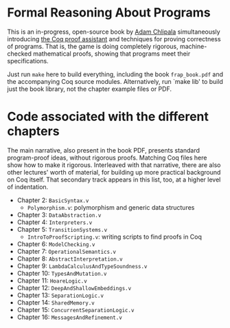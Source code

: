 # Formal Reasoning About Programs

This is an in-progress, open-source book by [Adam Chlipala](http://adam.chlipala.net/) simultaneously introducing [the Coq proof assistant](http://coq.inria.fr/) and techniques for proving correctness of programs.  That is, the game is doing completely rigorous, machine-checked mathematical proofs, showing that programs meet their specifications.

Just run `make` here to build everything, including the book `frap_book.pdf` and the accompanying Coq source modules.  Alternatively, run `make lib' to build just the book library, not the chapter example files or PDF.

# Code associated with the different chapters

The main narrative, also present in the book PDF, presents standard program-proof ideas, without rigorous proofs.  Matching Coq files here show how to make it rigorous.  Interleaved with that narrative, there are also other lectures' worth of material, for building up more practical background on Coq itself.  That secondary track appears in this list, too, at a higher level of indentation.

* Chapter 2: `BasicSyntax.v`
  * `Polymorphism.v`: polymorphism and generic data structures
* Chapter 3: `DataAbstraction.v`
* Chapter 4: `Interpreters.v`
* Chapter 5: `TransitionSystems.v`
  * `IntroToProofScripting.v`: writing scripts to find proofs in Coq
* Chapter 6: `ModelChecking.v`
* Chapter 7: `OperationalSemantics.v`
* Chapter 8: `AbstractInterpretation.v`
* Chapter 9: `LambdaCalculusAndTypeSoundness.v`
* Chapter 10: `TypesAndMutation.v`
* Chapter 11: `HoareLogic.v`
* Chapter 12: `DeepAndShallowEmbeddings.v`
* Chapter 13: `SeparationLogic.v`
* Chapter 14: `SharedMemory.v`
* Chapter 15: `ConcurrentSeparationLogic.v`
* Chapter 16: `MessagesAndRefinement.v`
